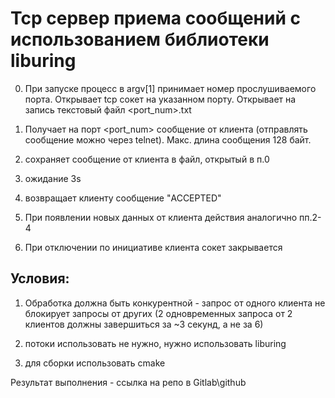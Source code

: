 # Tcp сервер приема сообщений с использованием библиотеки liburing

0) При запуске процесс в argv[1] принимает номер прослушиваемого порта.
Открывает tcp сокет на указанном порту.
Открывает на запись текстовый файл <port_num>.txt

1) Получает на порт <port_num> сообщение от клиента (отправлять сообщение можно через telnet).
Макс. длина сообщения 128 байт.

2) сохраняет сообщение от клиента в файл, открытый в п.0

3) ожидание 3s

4) возвращает клиенту сообщение "ACCEPTED"

5) При появлении новых данных от клиента действия аналогично пп.2-4

6) При отключении по инициативе клиента сокет закрывается

## Условия:

1) Обработка должна быть конкурентной - запрос от одного клиента не блокирует запросы от других 
(2 одновременных запроса от 2 клиентов должны завершиться за ~3 секунд, а не за 6)

2) потоки использовать не нужно, нужно использовать liburing

3) для сборки использовать cmake

Результат выполнения - ссылка на репо в Gitlab\github
